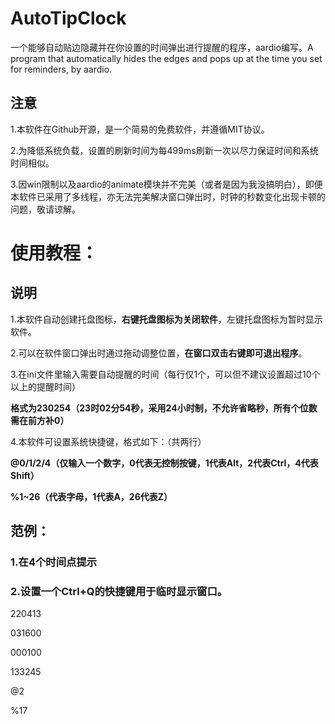 # AutoTipClock
一个能够自动贴边隐藏并在你设置的时间弹出进行提醒的程序，aardio编写。A program that automatically hides the edges and pops up at the time you set for reminders, by aardio.

## 注意
1.本软件在Github开源，是一个简易的免费软件，并遵循MIT协议。

2.为降低系统负载，设置的刷新时间为每499ms刷新一次以尽力保证时间和系统时间相似。

3.因win限制以及aardio的animate模块并不完美（或者是因为我没搞明白），即便本软件已采用了多线程，亦无法完美解决窗口弹出时，时钟的秒数变化出现卡顿的问题，敬请谅解。

# 使用教程：
## 说明
1.本软件自动创建托盘图标，**右键托盘图标为关闭软件**，左键托盘图标为暂时显示软件。

2.可以在软件窗口弹出时通过拖动调整位置，**在窗口双击右键即可退出程序**。

3.在ini文件里输入需要自动提醒的时间（每行仅1个，可以但不建议设置超过10个以上的提醒时间）

**格式为230254（23时02分54秒，采用24小时制，不允许省略秒，所有个位数需在前方补0）**

4.本软件可设置系统快捷键，格式如下：（共两行）

**@0/1/2/4（仅输入一个数字，0代表无控制按键，1代表Alt，2代表Ctrl，4代表Shift）**

**%1~26（代表字母，1代表A，26代表Z）**

## 范例：
### 1.在4个时间点提示
### 2.设置一个Ctrl+Q的快捷键用于临时显示窗口。
220413

031600

000100

133245

@2

%17
